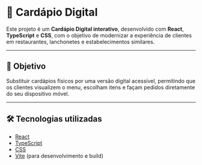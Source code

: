 # 📱 Cardápio Digital

Este projeto é um **Cardápio Digital interativo**, desenvolvido com **React**, **TypeScript** e **CSS**, com o objetivo de modernizar a experiência de clientes em restaurantes, lanchonetes e estabelecimentos similares.

---

## 🎯 Objetivo

Substituir cardápios físicos por uma versão digital acessível, permitindo que os clientes visualizem o menu, escolham itens e façam pedidos diretamente do seu dispositivo móvel.

---

## 🛠 Tecnologias utilizadas

- [React](https://reactjs.org)
- [TypeScript](https://www.typescriptlang.org/)
- [CSS](https://developer.mozilla.org/pt-BR/docs/Web/CSS)
- [Vite](https://vitejs.dev/) (para desenvolvimento e build)
